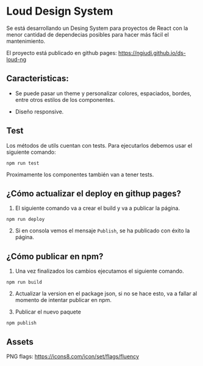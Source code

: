 # Loud Design System
Se está desarrollando un Desing System para proyectos de React con la menor cantidad de dependecias posibles para hacer más fácil el mantenimiento.

El proyecto está publicado en github pages: https://ngiudi.github.io/ds-loud-ng

## Caracteristicas:
* Se puede pasar un theme y personalizar colores, espaciados, bordes, entre otros estilos de los componentes.

* Diseño responsive.

## Test
Los métodos de utils cuentan con tests. Para ejecutarlos debemos usar el siguiente comando:

```
npm run test
```

Proximamente los componentes también van a tener tests.

## ¿Cómo actualizar el deploy en githup pages?

1. El siguiente comando va a crear el build y va a publicar la página.
```
npm run deploy
```
2. Si en consola vemos el mensaje `Publish`, se ha publicado con éxito la página.

## ¿Cómo publicar en npm?

1. Una vez finalizados los cambios ejecutamos el siguiente comando.
```
npm run build
```

2. Actualizar la version en el package json, si no se hace esto, va a fallar al momento de intentar publicar en npm.

3. Publicar el nuevo paquete
```
npm publish
```

## Assets
PNG flags: https://icons8.com/icon/set/flags/fluency
